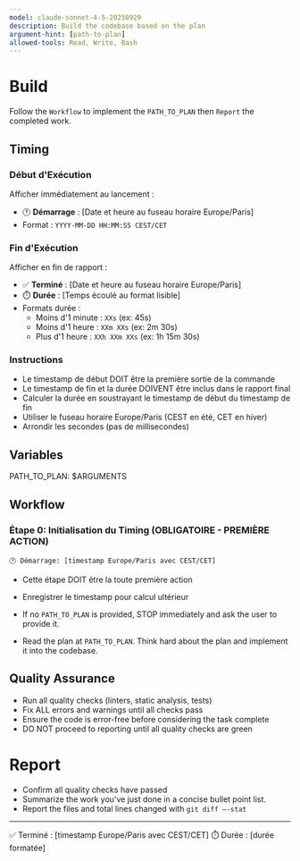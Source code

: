 ```yaml
---
model: claude-sonnet-4-5-20250929
description: Build the codebase based on the plan
argument-hint: [path-to-plan]
allowed-tools: Read, Write, Bash
---
```


# Build
Follow the `Workflow` to implement the `PATH_TO_PLAN` then `Report` the completed work.

## Timing

### Début d'Exécution
Afficher immédiatement au lancement :
- 🕐 **Démarrage** : [Date et heure au fuseau horaire Europe/Paris]
- Format : `YYYY-MM-DD HH:MM:SS CEST/CET`

### Fin d'Exécution
Afficher en fin de rapport :
- ✅ **Terminé** : [Date et heure au fuseau horaire Europe/Paris]
- ⏱️ **Durée** : [Temps écoulé au format lisible]
- Formats durée :
  - Moins d'1 minute : `XXs` (ex: 45s)
  - Moins d'1 heure : `XXm XXs` (ex: 2m 30s)
  - Plus d'1 heure : `XXh XXm XXs` (ex: 1h 15m 30s)

### Instructions
- Le timestamp de début DOIT être la première sortie de la commande
- Le timestamp de fin et la durée DOIVENT être inclus dans le rapport final
- Calculer la durée en soustrayant le timestamp de début du timestamp de fin
- Utiliser le fuseau horaire Europe/Paris (CEST en été, CET en hiver)
- Arrondir les secondes (pas de millisecondes)

## Variables
PATH_TO_PLAN: $ARGUMENTS

## Workflow

### Étape 0: Initialisation du Timing (OBLIGATOIRE - PREMIÈRE ACTION)
```
🕐 Démarrage: [timestamp Europe/Paris avec CEST/CET]
```
- Cette étape DOIT être la toute première action
- Enregistrer le timestamp pour calcul ultérieur

- If no `PATH_TO_PLAN` is provided, STOP immediately and ask the user to provide it.
- Read the plan at `PATH_TO_PLAN`. Think hard about the plan and implement it into the codebase.

## Quality Assurance
- Run all quality checks (linters, static analysis, tests)
- Fix ALL errors and warnings until all checks pass
- Ensure the code is error-free before considering the task complete
- DO NOT proceed to reporting until all quality checks are green

# Report
- Confirm all quality checks have passed
- Summarize the work you've just done in a concise bullet point list.
- Report the files and total lines changed with `git diff —-stat`

---
✅ Terminé : [timestamp Europe/Paris avec CEST/CET]
⏱️ Durée : [durée formatée]
